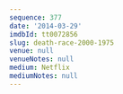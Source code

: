 ```yaml
---
sequence: 377
date: '2014-03-29'
imdbId: tt0072856
slug: death-race-2000-1975
venue: null
venueNotes: null
medium: Netflix
mediumNotes: null
---
```


